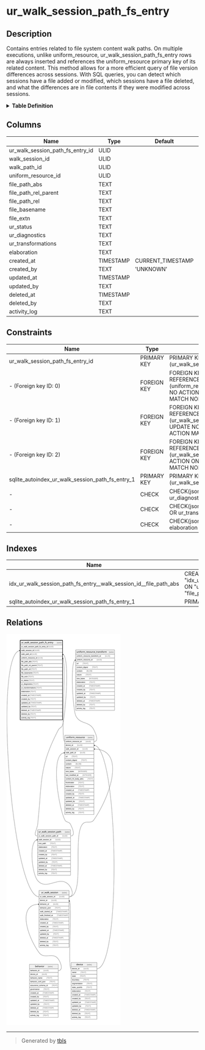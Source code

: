 # ur_walk_session_path_fs_entry

## Description

Contains entries related to file system content walk paths. On multiple executions,  unlike uniform_resource, ur_walk_session_path_fs_entry rows are always inserted and   references the uniform_resource primary key of its related content.  This method allows for a more efficient query of file version differences across  sessions. With SQL queries, you can detect which sessions have a file added or modified,   which sessions have a file deleted, and what the differences are in file contents  if they were modified across sessions.

<details>
<summary><strong>Table Definition</strong></summary>

```sql
CREATE TABLE "ur_walk_session_path_fs_entry" (
    "ur_walk_session_path_fs_entry_id" ULID PRIMARY KEY NOT NULL,
    "walk_session_id" ULID NOT NULL,
    "walk_path_id" ULID NOT NULL,
    "uniform_resource_id" ULID,
    "file_path_abs" TEXT NOT NULL,
    "file_path_rel_parent" TEXT NOT NULL,
    "file_path_rel" TEXT NOT NULL,
    "file_basename" TEXT NOT NULL,
    "file_extn" TEXT,
    "ur_status" TEXT,
    "ur_diagnostics" TEXT CHECK(json_valid(ur_diagnostics) OR ur_diagnostics IS NULL),
    "ur_transformations" TEXT CHECK(json_valid(ur_transformations) OR ur_transformations IS NULL),
    "elaboration" TEXT CHECK(json_valid(elaboration) OR elaboration IS NULL),
    "created_at" TIMESTAMP DEFAULT CURRENT_TIMESTAMP,
    "created_by" TEXT DEFAULT 'UNKNOWN',
    "updated_at" TIMESTAMP,
    "updated_by" TEXT,
    "deleted_at" TIMESTAMP,
    "deleted_by" TEXT,
    "activity_log" TEXT,
    FOREIGN KEY("walk_session_id") REFERENCES "ur_walk_session"("ur_walk_session_id"),
    FOREIGN KEY("walk_path_id") REFERENCES "ur_walk_session_path"("ur_walk_session_path_id"),
    FOREIGN KEY("uniform_resource_id") REFERENCES "uniform_resource"("uniform_resource_id")
)
```

</details>

## Columns

| Name                             | Type      | Default           | Nullable | Parents                                         | Comment                                                 |
| -------------------------------- | --------- | ----------------- | -------- | ----------------------------------------------- | ------------------------------------------------------- |
| ur_walk_session_path_fs_entry_id | ULID      |                   | false    |                                                 | {"isSqlDomainZodDescrMeta":true,"isUlid":true}          |
| walk_session_id                  | ULID      |                   | false    | [ur_walk_session](ur_walk_session.md)           | {"isSqlDomainZodDescrMeta":true,"isUlid":true}          |
| walk_path_id                     | ULID      |                   | false    | [ur_walk_session_path](ur_walk_session_path.md) | {"isSqlDomainZodDescrMeta":true,"isUlid":true}          |
| uniform_resource_id              | ULID      |                   | true     | [uniform_resource](uniform_resource.md)         | {"isSqlDomainZodDescrMeta":true,"isUlid":true}          |
| file_path_abs                    | TEXT      |                   | false    |                                                 |                                                         |
| file_path_rel_parent             | TEXT      |                   | false    |                                                 |                                                         |
| file_path_rel                    | TEXT      |                   | false    |                                                 |                                                         |
| file_basename                    | TEXT      |                   | false    |                                                 |                                                         |
| file_extn                        | TEXT      |                   | true     |                                                 |                                                         |
| ur_status                        | TEXT      |                   | true     |                                                 |                                                         |
| ur_diagnostics                   | TEXT      |                   | true     |                                                 | {"isSqlDomainZodDescrMeta":true,"isJsonText":true}      |
| ur_transformations               | TEXT      |                   | true     |                                                 | {"isSqlDomainZodDescrMeta":true,"isJsonText":true}      |
| elaboration                      | TEXT      |                   | true     |                                                 | {"isSqlDomainZodDescrMeta":true,"isJsonText":true}      |
| created_at                       | TIMESTAMP | CURRENT_TIMESTAMP | true     |                                                 |                                                         |
| created_by                       | TEXT      | 'UNKNOWN'         | true     |                                                 |                                                         |
| updated_at                       | TIMESTAMP |                   | true     |                                                 |                                                         |
| updated_by                       | TEXT      |                   | true     |                                                 |                                                         |
| deleted_at                       | TIMESTAMP |                   | true     |                                                 |                                                         |
| deleted_by                       | TEXT      |                   | true     |                                                 |                                                         |
| activity_log                     | TEXT      |                   | true     |                                                 | {"isSqlDomainZodDescrMeta":true,"isJsonSqlDomain":true} |

## Constraints

| Name                                             | Type        | Definition                                                                                                                              |
| ------------------------------------------------ | ----------- | --------------------------------------------------------------------------------------------------------------------------------------- |
| ur_walk_session_path_fs_entry_id                 | PRIMARY KEY | PRIMARY KEY (ur_walk_session_path_fs_entry_id)                                                                                          |
| - (Foreign key ID: 0)                            | FOREIGN KEY | FOREIGN KEY (uniform_resource_id) REFERENCES uniform_resource (uniform_resource_id) ON UPDATE NO ACTION ON DELETE NO ACTION MATCH NONE  |
| - (Foreign key ID: 1)                            | FOREIGN KEY | FOREIGN KEY (walk_path_id) REFERENCES ur_walk_session_path (ur_walk_session_path_id) ON UPDATE NO ACTION ON DELETE NO ACTION MATCH NONE |
| - (Foreign key ID: 2)                            | FOREIGN KEY | FOREIGN KEY (walk_session_id) REFERENCES ur_walk_session (ur_walk_session_id) ON UPDATE NO ACTION ON DELETE NO ACTION MATCH NONE        |
| sqlite_autoindex_ur_walk_session_path_fs_entry_1 | PRIMARY KEY | PRIMARY KEY (ur_walk_session_path_fs_entry_id)                                                                                          |
| -                                                | CHECK       | CHECK(json_valid(ur_diagnostics) OR ur_diagnostics IS NULL)                                                                             |
| -                                                | CHECK       | CHECK(json_valid(ur_transformations) OR ur_transformations IS NULL)                                                                     |
| -                                                | CHECK       | CHECK(json_valid(elaboration) OR elaboration IS NULL)                                                                                   |

## Indexes

| Name                                                              | Definition                                                                                                                                              |
| ----------------------------------------------------------------- | ------------------------------------------------------------------------------------------------------------------------------------------------------- |
| idx_ur_walk_session_path_fs_entry__walk_session_id__file_path_abs | CREATE INDEX "idx_ur_walk_session_path_fs_entry__walk_session_id__file_path_abs" ON "ur_walk_session_path_fs_entry"("walk_session_id", "file_path_abs") |
| sqlite_autoindex_ur_walk_session_path_fs_entry_1                  | PRIMARY KEY (ur_walk_session_path_fs_entry_id)                                                                                                          |

## Relations

![er](ur_walk_session_path_fs_entry.svg)

---

> Generated by [tbls](https://github.com/k1LoW/tbls)
